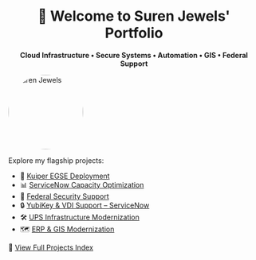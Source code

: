<h1 align="center">👋 Welcome to Suren Jewels' Portfolio</h1>
<p align="center"><strong>Cloud Infrastructure • Secure Systems • Automation • GIS • Federal Support</strong></p>
<p align="left">
  <img src="https://i.postimg.cc/YSVVtbKm/IMG-20230919-102237636.jpg" alt="Suren Jewels" width="150" style="border-radius: 50%;">
</p>

Explore my flagship projects:
- 🚀 [Kuiper EGSE Deployment](https://github.com/Suren-Jewels/Kuiper-EGSE-Deployment)
- 📊 [ServiceNow Capacity Optimization](https://github.com/Suren-Jewels/ServiceNow-Capacity-Optimization)
- 🔐 [Federal Security Support](https://github.com/Suren-Jewels/Federal-Security-Support)
- 🔒 [YubiKey & VDI Support – ServiceNow](https://github.com/Suren-Jewels/YubiKey-VDI-ServiceNow-Support)
- 🛠️ [UPS Infrastructure Modernization](https://github.com/Suren-Jewels/UPS-Infrastructure-Modernization)
- 🗺️ [ERP & GIS Modernization](https://github.com/Suren-Jewels/ERP-GIS-Modernization)

🔗 [View Full Projects Index](https://github.com/Suren-Jewels/Projects)
